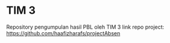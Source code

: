 # TIM 3
Repository pengumpulan hasil PBL oleh TIM 3
link repo project: https://github.com/haafizharafs/projectAbsen
